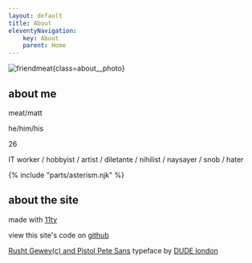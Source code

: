 ```yaml
---
layout: default
title: About
eleventyNavigation:
    key: About
    parent: Home
---
```


![friendmeat](https://i.postimg.cc/g27c2pjL/friendmeat.jpg){class=about__photo}

## about me

meat/matt

he/him/his

26 

IT worker / hobbyist / artist / diletante / nihilist / naysayer / snob / hater 

{% include "parts/asterism.njk" %}

## about the site

made with [11ty](https://11ty.org)

view this site's code on [github](https://github.com/friendmeat/friendmeat.org)

<a class="font-revenge" href="https://revengefont.com/" target="_blank">Rusht Gewey(c) and Pistol Pete Sans</a> typeface by [DUDE london](https://dude.it/london/)